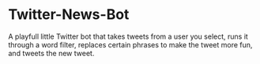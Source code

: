 # Twitter-News-Bot

A playfull little Twitter bot that takes tweets from a user you select, runs it through a word filter, replaces certain phrases to make the tweet more fun, and tweets the new tweet.

